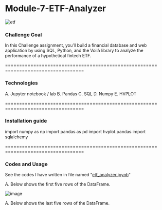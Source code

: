 # Module-7-ETF-Analyzer

![etf](https://user-images.githubusercontent.com/108433370/185274770-5d3a12bc-3a69-41c2-833c-ab7b8dfabc1f.jpeg)

### Challenge Goal 

In this Challenge assignment, you’ll build a financial database and web application by using SQL, Python, and the Voilà library to analyze the performance of a hypothetical fintech ETF.

==================================================================================

### Technologies
 
A. Jupyter notebook / lab
B. Pandas
C. SQL
D. Numpy
E. HVPLOT
   
==================================================================================


### Installation guide

import numpy as np
import pandas as pd
import hvplot.pandas
import sqlalchemy

==================================================================================

### Codes and Usage

See the codes I have written in file named "[etf_analyzer.ipynb](https://github.com/lenmunar30/Module-7-ETF-Analyzer/blob/main/Starter_Code/etf_analyzer.ipynb)"

A. Below shows the first five rows of the DataFrame. 

![image](https://user-images.githubusercontent.com/108433370/185276738-75da5bbf-1007-40fe-8b28-f6ce45365167.png)



A. Below shows the last five rows of the DataFrame. 

